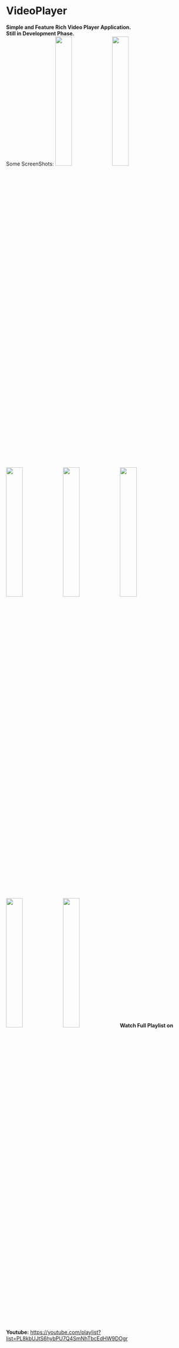 # VideoPlayer
<b>Simple and Feature Rich Video Player Application.</b><br>
<b>Still in Development Phase.</b></br>
Some ScreenShots:
<img src="https://github.com/HarshAndroid/VideoPlayer/blob/master/Screen_shots_of_app/1.png" width=30% height=30%/>
<img src="https://github.com/HarshAndroid/VideoPlayer/blob/master/Screen_shots_of_app/2.png" width=30% height=30%/>
<img src="https://github.com/HarshAndroid/VideoPlayer/blob/master/Screen_shots_of_app/3.png" width=30% height=30%/>
<img src="https://github.com/HarshAndroid/VideoPlayer/blob/master/Screen_shots_of_app/4.png" width=30% height=30%/>
<img src="https://github.com/HarshAndroid/VideoPlayer/blob/master/Screen_shots_of_app/5.png" width=30% height=30%/>
<img src="https://github.com/HarshAndroid/VideoPlayer/blob/master/Screen_shots_of_app/6.png" width=30% height=30%/>
<img src="https://github.com/HarshAndroid/VideoPlayer/blob/master/Screen_shots_of_app/7.png" width=30% height=30%/>
 <b>Watch Full Playlist on Youtube:</b>
  https://youtube.com/playlist?list=PL8kbUJtS6hybPU7Q4SmNhTbcEdHW9DOgr
